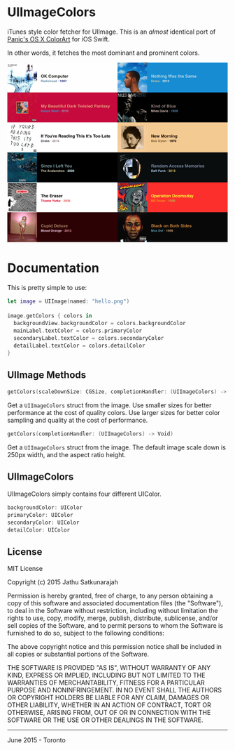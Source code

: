 # UIImageColors

iTunes style color fetcher for UIImage. This is an *almost* identical port of [Panic's OS X ColorArt](https://github.com/panicinc/ColorArt/) for iOS Swift.

In other words, it fetches the most dominant and prominent colors.

![preview](preview.png)

# Documentation

This is pretty simple to use:

```swift
let image = UIImage(named: "hello.png")

image.getColors { colors in
  backgroundView.backgroundColor = colors.backgroundColor
  mainLabel.textColor = colors.primaryColor
  secondaryLabel.textColor = colors.secondaryColor
  detailLabel.textColor = colors.detailColor
}

```

## UIImage Methods

```swift
getColors(scaleDownSize: CGSize, completionHandler: (UIImageColors) -> Void)
```

Get a `UIImageColors` struct from the image. Use smaller sizes for better performance at the cost of quality colors. Use larger sizes for better color sampling and quality at the cost of performance.

```swift
getColors(completionHandler: (UIImageColors) -> Void)
```

Get a `UIImageColors` struct from the image. The default image scale down is 250px width, and the aspect ratio height.

## UIImageColors

UIImageColors simply contains four different UIColor.

```swift
backgroundColor: UIColor
primaryColor: UIColor
secondaryColor: UIColor
detailColor: UIColor
```

## License

MIT License

Copyright (c) 2015 Jathu Satkunarajah

Permission is hereby granted, free of charge, to any person obtaining a copy
of this software and associated documentation files (the "Software"), to deal
in the Software without restriction, including without limitation the rights
to use, copy, modify, merge, publish, distribute, sublicense, and/or sell
copies of the Software, and to permit persons to whom the Software is
furnished to do so, subject to the following conditions:

The above copyright notice and this permission notice shall be included in all
copies or substantial portions of the Software.

THE SOFTWARE IS PROVIDED "AS IS", WITHOUT WARRANTY OF ANY KIND, EXPRESS OR
IMPLIED, INCLUDING BUT NOT LIMITED TO THE WARRANTIES OF MERCHANTABILITY,
FITNESS FOR A PARTICULAR PURPOSE AND NONINFRINGEMENT. IN NO EVENT SHALL THE
AUTHORS OR COPYRIGHT HOLDERS BE LIABLE FOR ANY CLAIM, DAMAGES OR OTHER
LIABILITY, WHETHER IN AN ACTION OF CONTRACT, TORT OR OTHERWISE, ARISING FROM,
OUT OF OR IN CONNECTION WITH THE SOFTWARE OR THE USE OR OTHER DEALINGS IN THE
SOFTWARE.

------
June 2015 - Toronto
